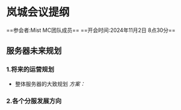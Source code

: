 # **岚城会议提纲**
 ==参会者:Mist MC团队成员==
 ==开会时间:2024年11月2日 8点30分==
 ##  服务器未来规划
### 1.将来的运营规划
- 整体服务器的大致规划
*方案：*
### 2.各个分服发展方向





<!--stackedit_data:
eyJoaXN0b3J5IjpbMTY5MjkwMjMyNl19
-->